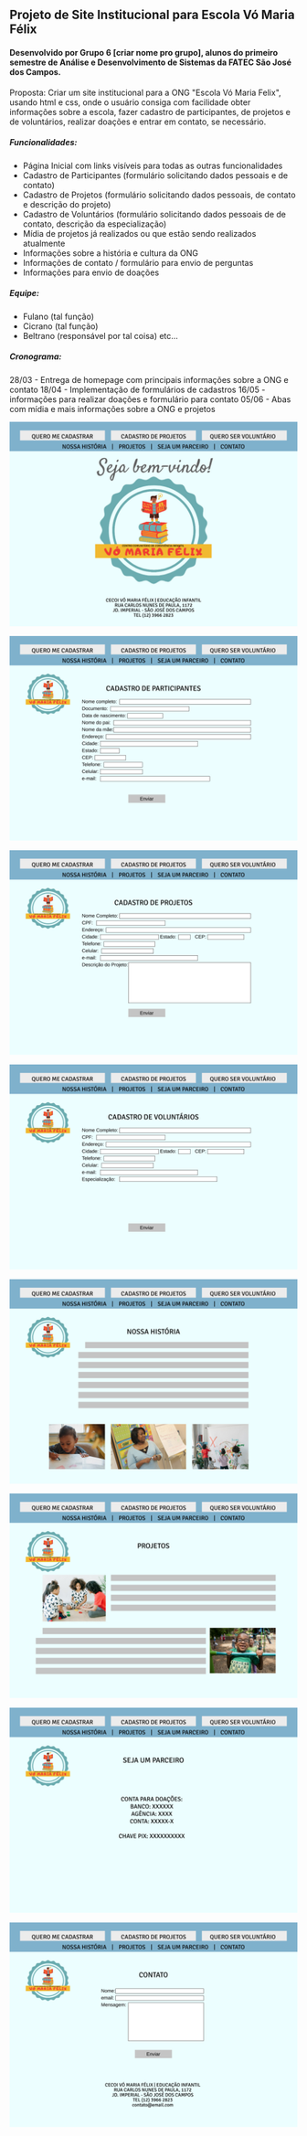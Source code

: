 ## Projeto de Site Institucional para Escola Vó Maria Félix

#### Desenvolvido por Grupo 6 [criar nome pro grupo], alunos do primeiro semestre de Análise e Desenvolvimento de Sistemas da FATEC São José dos Campos.

Proposta: Criar um site institucional para a ONG "Escola Vó Maria Felix", usando html e css, onde o usuário 
consiga com facilidade obter informações sobre a escola, fazer cadastro de participantes, de projetos e de voluntários, 
realizar doações e entrar em contato, se necessário.

##### Funcionalidades:
+ Página Inicial com links visíveis para todas as outras funcionalidades
+ Cadastro de Participantes (formulário solicitando dados pessoais e de contato)
+ Cadastro de Projetos (formulário solicitando dados pessoais, de contato e descrição do projeto)
+ Cadastro de Voluntários (formulário solicitando dados pessoais de de contato, descrição da especialização)
+ Mídia de projetos já realizados ou que estão sendo realizados atualmente
+ Informações sobre a história e cultura da ONG 
+ Informações de contato / formulário para envio de perguntas
+ Informações para envio de doações

##### Equipe:
+ Fulano (tal função)
+ Cicrano (tal função)
+ Beltrano (responsável por tal coisa)
etc...

##### Cronograma:
28/03 - Entrega de homepage com principais informações sobre a ONG e contato
18/04 - Implementação de formulários de cadastros
16/05 - informações para realizar doações e formulário para contato
05/06 - Abas com mídia e mais informações sobre a ONG e projetos

![alt text](https://github.com/ciscoquirino/Projeto_site_testes/blob/master/Home.jpg?raw=true)

![alt text](https://github.com/ciscoquirino/Projeto_site_testes/blob/master/Cadastro%201.jpg?raw=true)

![alt text](https://github.com/ciscoquirino/Projeto_site_testes/blob/master/Cadastro%203.jpg?raw=true)

![alt text](https://github.com/ciscoquirino/Projeto_site_testes/blob/master/Cadastro%202.jpg?raw=true)

![alt text](https://github.com/ciscoquirino/Projeto_site_testes/blob/master/Historia.jpg?raw=true)

![alt text](https://github.com/ciscoquirino/Projeto_site_testes/blob/master/Projetos.jpg?raw=true)

![alt text](https://github.com/ciscoquirino/Projeto_site_testes/blob/master/Doação.jpg?raw=true)

![alt text](https://github.com/ciscoquirino/Projeto_site_testes/blob/master/Contato.jpg?raw=true)
